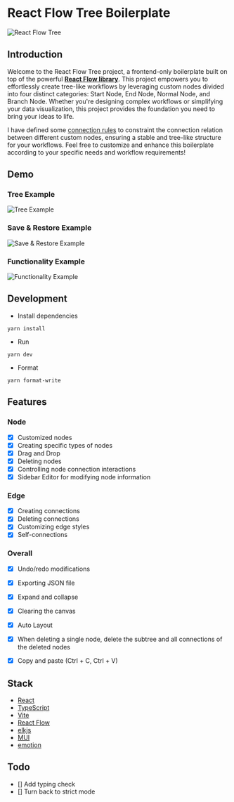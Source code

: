 # React Flow Tree Boilerplate

![React Flow Tree](https://res.cloudinary.com/djtoo8orh/image/upload/v1685179904/React%20Flow%20Tree/React_Flow_Tree_f0hah4.png)

## Introduction
Welcome to the React Flow Tree project, a frontend-only boilerplate built on top of the powerful **[React Flow library](https://reactflow.dev/)**. This project empowers you to effortlessly create tree-like workflows by leveraging custom nodes divided into four distinct categories: Start Node, End Node, Normal Node, and Branch Node. Whether you're designing complex workflows or simplifying your data visualization, this project provides the foundation you need to bring your ideas to life.

I have defined some [connection rules](./Connection-Rules.md) to constraint the connection relation between different custom nodes, ensuring a stable and tree-like structure for your workflows. Feel free to customize and enhance this boilerplate according to your specific needs and workflow requirements!


## Demo
### Tree Example
![Tree Example](https://res.cloudinary.com/djtoo8orh/image/upload/v1685203255/React%20Flow%20Tree/tree-example-compressed_vgjxsi.gif)



### Save & Restore Example
![Save & Restore Example](https://res.cloudinary.com/djtoo8orh/image/upload/v1685203249/React%20Flow%20Tree/save-example-compressed_pazfbx.gif)

### Functionality Example
![Functionality Example](https://res.cloudinary.com/djtoo8orh/image/upload/v1685203249/React%20Flow%20Tree/functionality-example-compressed_jc466f.gif)

## Development
- Install dependencies
```shell
yarn install
```

- Run
```shell
yarn dev
```

- Format
```shell
yarn format-write
```

## Features
### Node
- [x] Customized nodes
- [x] Creating specific types of nodes
- [x] Drag and Drop
- [x] Deleting nodes
- [x] Controlling node connection interactions
- [x] Sidebar Editor for modifying node information
### Edge
- [x] Creating connections
- [x] Deleting connections
- [x] Customizing edge styles
- [x] Self-connections
### Overall
- [x] Undo/redo modifications
- [x] Exporting JSON file
- [x] Expand and collapse
- [x] Clearing the canvas
- [x] Auto Layout
- [x] When deleting a single node, delete the subtree and all connections of the deleted nodes
- [x] Copy and paste (Ctrl + C, Ctrl + V)


## Stack
- [React](https://react.dev/)
- [TypeScript](https://www.typescriptlang.org/)
- [Vite](https://vitejs.dev/)
- [React Flow](https://reactflow.dev/)
- [elkjs](https://github.com/kieler/elkjs)
- [MUI](https://mui.com/)
- [emotion](https://emotion.sh/docs/introduction)

## Todo
- [] Add typing check
- [] Turn back to strict mode